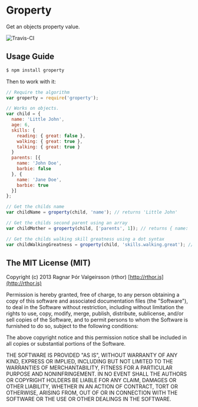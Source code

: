 # Groperty

Get an objects property value.

![Travis-CI](https://api.travis-ci.org/rthor/groperty.png)

## Usage Guide

```sh
$ npm install groperty
```

Then to work with it:

```javascript
// Require the algorithm
var groperty = require('groperty');

// Works on objects.
var child = {
  name: 'Little John',
  age: 6,
  skills: {
    reading: { great: false },
    walking: { great: true },
    talking: { great: true }
  }
  parents: [{
    name: 'John Doe',
    barbie: false
  }, {
    name: 'Jane Doe',
    barbie: true
  }]
};

// Get the childs name
var childName = groperty(child, 'name'); // returns 'Little John'

// Get the childs second parent using an array
var childMother = groperty(child, ['parents', 1]); // returns { name: 'Jane Doe', barbie: true }

// Get the childs walking skill greatness using a dot syntax
var childWalkingGreatness = groperty(child, 'skills.walking.great'); // returns true
```

## The MIT License (MIT)

Copyright (c) 2013 Ragnar Þór Valgeirsson (rthor) [http://rthor.is](http://rthor.is)

Permission is hereby granted, free of charge, to any person obtaining a copy
of this software and associated documentation files (the "Software"), to deal
in the Software without restriction, including without limitation the rights
to use, copy, modify, merge, publish, distribute, sublicense, and/or sell
copies of the Software, and to permit persons to whom the Software is
furnished to do so, subject to the following conditions:

The above copyright notice and this permission notice shall be included in
all copies or substantial portions of the Software.

THE SOFTWARE IS PROVIDED "AS IS", WITHOUT WARRANTY OF ANY KIND, EXPRESS OR
IMPLIED, INCLUDING BUT NOT LIMITED TO THE WARRANTIES OF MERCHANTABILITY,
FITNESS FOR A PARTICULAR PURPOSE AND NONINFRINGEMENT. IN NO EVENT SHALL THE
AUTHORS OR COPYRIGHT HOLDERS BE LIABLE FOR ANY CLAIM, DAMAGES OR OTHER
LIABILITY, WHETHER IN AN ACTION OF CONTRACT, TORT OR OTHERWISE, ARISING FROM,
OUT OF OR IN CONNECTION WITH THE SOFTWARE OR THE USE OR OTHER DEALINGS IN
THE SOFTWARE.